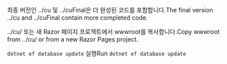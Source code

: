 <span data-ttu-id="2c993-101">최종 버전인 ../cu 및 ../cuFinal은 더 완성된 코드를 포함합니다.</span><span class="sxs-lookup"><span data-stu-id="2c993-101">The final version ../cu and ../cuFinal contain more completed code.</span></span>

<span data-ttu-id="2c993-102">../cu/ 또는 새 Razor 페이지 프로젝트에서 wwwroot를 복사합니다.</span><span class="sxs-lookup"><span data-stu-id="2c993-102">Copy wwwroot from ../cu/ or from a new Razor Pages project.</span></span>

<span data-ttu-id="2c993-103">`dotnet ef database update` 실행</span><span class="sxs-lookup"><span data-stu-id="2c993-103">Run `dotnet ef database update`</span></span>

